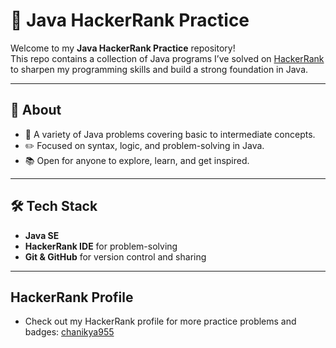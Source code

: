 # 🚀 Java HackerRank Practice

Welcome to my **Java HackerRank Practice** repository!  
This repo contains a collection of Java programs I’ve solved on [HackerRank](https://www.hackerrank.com/) to sharpen my programming skills and build a strong foundation in Java.

---

## 📌 About

- 🧩 A variety of Java problems covering basic to intermediate concepts.
- ✏️ Focused on syntax, logic, and problem-solving in Java.
- 📚 Open for anyone to explore, learn, and get inspired.

---

## 🛠️ Tech Stack

- **Java SE**  
- **HackerRank IDE** for problem-solving  
- **Git & GitHub** for version control and sharing

---

## HackerRank Profile

- Check out my HackerRank profile for more practice problems and badges: [chanikya955](https://www.hackerrank.com/profile/chanikya955)
